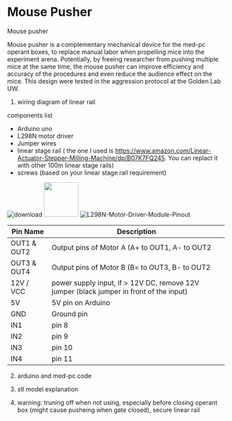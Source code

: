 # Mouse Pusher
Mouse pusher

Mouse pusher is a complementary mechanical device for the med-pc operant boxes, to replace manual labor when propelling mice into the experiment arena.  Potentially, by freeing researcher from pushing multiple mice at the same time, the mouse pusher can improve efficiency and accuracy of the procedures and even reduce the audience effect on the mice. This design were tested in the aggression protocol at the Golden Lab UW.  


1. wiring diagram of linear rail

components list 
- Arduino uno
- L298N motor driver
- Jumper wires
- linear stage rail ( the one I used is https://www.amazon.com/Linear-Actuator-Stepper-Milling-Machine/dp/B07K7FQ245. You can replact it with other 100m linear stage rails)
- screws (based on your linear stage rail requirement) 


![download](https://user-images.githubusercontent.com/50497030/128560163-14e39093-8887-4fcd-acfa-9625174d9f88.jpeg)
<img src="https://user-images.githubusercontent.com/50497030/128560163-14e39093-8887-4fcd-acfa-9625174d9f88.jpeg" width="80" height="80">
![L298N-Motor-Driver-Module-Pinout](https://user-images.githubusercontent.com/50497030/128560178-6c45ff88-263f-42a5-8d72-34e5c1ec1af2.png)


| Pin Name    | Description |
| ------------- | ------------- |
| OUT1 & OUT2  | Output pins of Motor A (A+ to OUT1, A- to OUT2 |
| OUT3 & OUT4  | Output pins of Motor B (B= to OUT3, B- to OUT2 |
| 12V / VCC    | power supply input, if > 12V DC, remove 12V jumper (black jumper in front of the input)|
| 5V | 5V pin on Arduino |
| GND | Ground pin |
| IN1 | pin 8 |
| IN2 | pin 9 |
| IN3 | pin 10 |
| IN4 | pin 11 |



2. arduino and med-pc code 


3. stl model explanation
4. warning: truning off when not using, especially before closing operant box (might cause pusheing when gate closed), secure linear rail 
